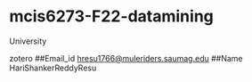 # mcis6273-F22-datamining
University

zotero 
##Email_id   hresu1766@muleriders.saumag.edu
##Name       HariShankerReddyResu
